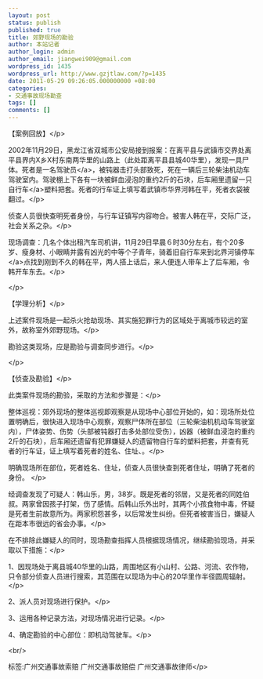 ```yaml
---
layout: post
status: publish
published: true
title: 郊野现场的勘验
author: 本站记者
author_login: admin
author_email: jiangwei909@gmail.com
wordpress_id: 1435
wordpress_url: http://www.gzjtlaw.com/?p=1435
date: 2011-05-29 09:26:05.000000000 +08:00
categories:
- 交通事故现场勘查
tags: []
comments: []
---
```

<p><p>【案例回放】<&#47;p><p>2002年11月29日，黑龙江省双城市公安局接到报案：在离平县与武镇市交界处离平县界内X乡X村东南两华里的山路上（此处距离平县县城40华里），发现一具尸体。死者是一名<a>驾驶员<&#47;a>，被钝器击打头部致死，死在一辆后三轮柴油机动车驾驶室内。驾驶棚上下各有一块被鲜血浸泡的重约2斤的石块，后车厢里遗留一只<a>自行车<&#47;a>塑料把套。死者的行车证上填写着武镇市华界河韩在平，死者衣袋被翻过。<&#47;p><p>侦查人员很快查明死者身份，与行车证镇写内容吻合。被害人韩在平，交际广泛，社会关系之杂。<&#47;p><p>现场调查：几名个体出租汽车司机讲，11月29日早晨６时30分左右，有个20多岁、瘦身材、小眼睛并露有凶光的中等个子青年，骑着旧自行车来到北界河镇<a>停车<&#47;a>点找到刚到不久的韩在平，两人搭上话后，来人便连人带车上了后车厢，令韩开车东去。<&#47;p><p><&#47;p><p>【学理分析】<&#47;p><p>上述案件现场是一起杀火抢劫现场、其实施犯罪行为的区域处于离城市较远的室外，故称室外郊野现场。<&#47;p><p>勘验这类现场，应是勘验与调查同步进行。<&#47;p><p><&#47;p><p>【侦查及勘验】<&#47;p><p>此类案件现场的勘验，采取的方法和步骤是：<&#47;p><p> 整体巡视：郊外现场的整体巡视即观察是从现场中心部位开始的，如：现场所处位置明确后，很快进入现场中心观察，观察尸体所在部位（三轮柴油机机动车驾驶室内），尸体姿势、伤势（头部被钝器打击多处部位受伤），凶器（被鲜血浸泡的重约2斤的石块），后车厢还遗留有犯罪嫌疑人的遗留物自行车的塑料把套，并查有死者的行车证，证上填写着死者的姓名、住址、。<&#47;p><p>明确现场所在部位，死者姓名、住址，侦查人员很快查到死者住址，明确了死者的身份。 <&#47;p><p>经调查发现了可疑人：韩山乐，男，38岁。既是死者的邻居，又是死者的同姓伯叔。两家曾因孩子打架，伤了感情。后韩山乐外出时，其两个小孩食物中毒，怀疑是死者生前故意所为。两家积怨甚多，以后常发生纠纷。但死者被害当日，嫌疑人在距本市很远的省会办事。<&#47;p><p>在不排除此嫌疑人的同时，现场勘查指挥人员根据现场情况，继续勘验现场，并采取以下措施：<&#47;p><p>1、因现场处于离县城40华里的山路，周围地区有小山村、公路、河流、农作物，只令部分侦查人员进行搜索，其范围在以现场为中心的20华里作半径圆周辐射。<&#47;p><p>2、派人员对现场进行保护。<&#47;p><p>3、运用各种记录方法，对现场情况进行记录。<&#47;p><p>4、确定勘验的中心部位：即机动驾驶车。<&#47;p><br&#47;><p>标签:广州交通事故索赔 广州交通事故赔偿 广州交通事故律师<&#47;p>
